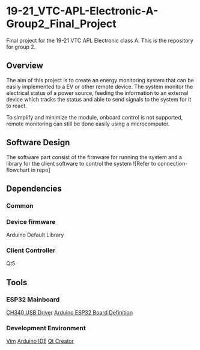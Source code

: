 # 19-21_VTC-APL-Electronic-A-Group2_Final_Project
Final project for the 19-21 VTC APL Electronic class A. This is the repository for group 2.

## Overview
The aim of this project is to create an energy monitoring system that can be easily implemented to a EV or other remote device. The system monitor the electrical status of a power source, feeding the information to an external device which tracks the status and able to send signals to the system for it to react.

To simplify and minimize the module, onboard control is not supported, remote monitoring can still be done easily using a microcomputer.

## Software Design
The software part consist of the firmware for running the system and a library for the client software to control the system
![Refer to connection-flowchart in repo]

## Dependencies
### Common
### Device firmware
Arduino Default Library
### Client Controller
Qt5

## Tools
### ESP32 Mainboard
[CH340 USB Driver](http://www.wch.cn/download/CH341SER_EXE.html)
[Arduino ESP32 Board Definition](https://github.com/espressif/arduino-esp32)
### Development Environment
[Vim](www.vim.org)
[Arduino IDE](https://www.arduino.cc/en/Main/Software)
[Qt Creator](https://github.com/qt-creator/qt-creator)
